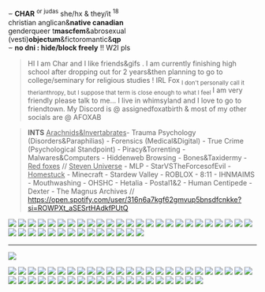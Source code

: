⏖  **CHAR** <sup>or judas</sup>  she/hx & they/it  <sup>18</sup>  
christian anglican&**native canadian**   
genderqueer t**mascfem**&abrosexual   
(vesti)**objectum**&fictoromantic&**qp**  
⏖ **no dni :  hide/block freely** !! W2I pls

>  HI I am Char and I like friends&gifs . I am currently finishing high school after dropping out for 2 years&then planning to go to college/seminary for religious studies ! IRL Fox <sub>I don't personally call it therianthropy, but I suppose that term is close enough to what I feel </sub> I am very friendly please talk to me... I live in whimsyland and I love to go to friendtown. My Discord is @ assignedfoxatbirth & most of my other socials are @ AFOXAB

> **INTS** <ins>Arachnids&Invertabrates</ins>- Trauma Psychology (Disorders&Paraphilias) - Forensics (Medical&Digital) - True Crime (Psychological Standpoint) - Piracy&Torrenting - Malwares&Computers - Hiddenweb Browsing - Bones&Taxidermy - <ins>Red foxes</ins> // <ins>Steven Universe</ins> - MLP - StarVSTheForcesofEvil - <ins>Homestuck</ins> - Minecraft - Stardew Valley - ROBLOX - 8:11 - IHNMAIMS - Mouthwashing - OHSHC - Hetalia - Postal1&2 - Human Centipede - Dexter - The Magnus Archives // https://open.spotify.com/user/316n6a7kgf62gmvup5bnsdfcnkke?si=ROWPXt_aSESrtHAdkfPUtQ

![](https://i.imgur.com/WYxPUv8.png) ![](https://i.imgur.com/nbZE1po.png) ![](https://i.imgur.com/1vAtYxM.png) ![](https://i.imgur.com/Uzs8jxn.png) ![](https://i.imgur.com/VDqpTLf.png) ![](https://i.imgur.com/eswSnrS.png) ![](https://i.imgur.com/Z5zDTPg.png) ![](https://i.imgur.com/5iXiC8z.png) ![](https://i.imgur.com/o7ZCFYm.png) ![](https://i.imgur.com/u6ZPWxO.png) ![](https://i.imgur.com/7de9hyf.png) ![](https://i.imgur.com/Y7MOfeL.png) ![](https://i.imgur.com/Z33buiu.png) ![](https://i.imgur.com/BZnhUNi.png) ![](https://i.imgur.com/HxL61bT.png) ![](https://i.imgur.com/rI18gRz.png) ![](https://i.imgur.com/wh3Tiip.png) ![](https://i.imgur.com/N6nHS6s.png) ![](https://i.imgur.com/lSkSEUZ.png) ![](https://i.imgur.com/0cDbzXB.png) ![](https://i.imgur.com/AmWtsbY.png) ![](https://i.imgur.com/lB92wkt.png) ![](https://i.imgur.com/LGvol4P.png) ![](https://i.imgur.com/PlxuTTv.gif) ![](https://i.imgur.com/uOsoNEC.png) ![](https://i.imgur.com/4SVfFPD.png) ![](https://i.imgur.com/k3PfQGk.png) ![](https://i.imgur.com/r8v91MH.png) ![](https://i.imgur.com/8GgdVkW.png) ![](https://i.imgur.com/YIgeGTo.png) ![](https://i.imgur.com/Nl7xQPH.png) ![](https://i.imgur.com/qlJ9D71.png) ![](https://i.imgur.com/fGAMFvP.png) ![](https://i.imgur.com/iJZWqi6.png) ![](https://i.imgur.com/FBhgews.png) ![](https://i.imgur.com/k9Rf9aq.png) ![](https://i.imgur.com/sENlW4s.png) ![](https://i.imgur.com/JhQiChJ.png) ![](https://i.imgur.com/KLFk3KG.png)

---
![](https://64.media.tumblr.com/89b3f07f159521bec5341a6894f9ef49/31b077c47cd92dea-3d/s75x75_c1/7b4b33af4b2b49a36196dd0261c2b77d2b7f8528.pnj)

![](https://64.media.tumblr.com/520bf9138ea3ca14443c425335d7f937/fb9821cba74de91b-c9/s100x200/425b3b47004008a76c02f8c05642bfbf9ae1369f.gifv) ![](https://64.media.tumblr.com/c5bc29a462c0783d11f5275653b6125d/488e05df680b8d93-ac/s100x200/4860519f717c0944b2729dd54f5892b617ba64f9.gifv) ![](https://64.media.tumblr.com/57dea4bcb0a81103c718a86a0df6c1c1/488e05df680b8d93-74/s100x200/e16a01fa60485c64efee85517d2bc9ef9ee31827.pnj) ![](https://64.media.tumblr.com/5015be33ebf274dc08619c31b582e2fc/cfe7884643d3d496-d7/s250x400/3a85ca3e8fd2c11d2b7bc12f1bf2d54584eb368d.pnj](https://64.media.tumblr.com/c5d3750ed6ebc51f4baf6958c4121adf/2be3d7b7e3b8925d-b5/s100x200/0ab06e8ff5d9011ce582824707afb5cc8dec16fd.gifv)) ![](https://64.media.tumblr.com/e1af7d29ad0aa43947a01822e1ad8629/1b925f9587d95c2b-db/s100x200/d3b4b06cc720ffad7e1da53277c6ee2d0e285fbc.gifv) ![](https://64.media.tumblr.com/1f2c5f2382fbe21ef7bf4d04a68250c2/f4ef729f756e4c4b-c7/s100x200/22b289805d0342431ac490098b457a702377b891.pnj) ![](https://64.media.tumblr.com/d57989c3454e87430462f4fc8d04d418/622ae85aa0318f1a-c3/s100x200/4055dcc0e7e496a375db6a57134b65ad9d198092.pnj) ![](https://64.media.tumblr.com/119420bd9092a2ac9daf6e0dcb61b440/fb9821cba74de91b-22/s100x200/b78b777fbaaa4f3a4e0dc3c94f7742e537cf5c84.gifv) ![](https://gifcity.carrd.co/assets/images/gallery131/cfbca487.jpg?v=47652796) ![](https://64.media.tumblr.com/21fe72062aa5f553256f11d2c7b8d646/ebbab8ef169fc070-19/s100x200/e8cba3e9f658dd33c92bc24629613423dda0def0.pnj) ![](https://64.media.tumblr.com/1d3e51942f7d236ad207cafdfce4f45e/b1a413bd901573a8-bb/s100x200/de10bdc7a43e3218d53a4ff950969baa74c0a69c.gifv) ![](https://64.media.tumblr.com/e74d76e4986769c36947659bcd30a53f/b1a413bd901573a8-30/s100x200/13fded1c120950a2d09c592f56796946c01db346.pnj) ![](https://y2k.neocities.org/stamps/tumblr_pbbaqrNazy1xz2nuuo3_100.gif) ![](https://y2k.neocities.org/stamps/tumblr_inline_pe6lvvSuP71v11djx_1280.gif) ![](https://y2k.neocities.org/stamps/ptr%2002.png) ![](https://gligar.neocities.org/ev.gif) ![](https://feign.neocities.org/image/stamp/happy%20pika.gif) ![](https://adriansblinkiecollection.neocities.org/stamps/b33.gif) ![](https://paleking.carrd.co/assets/images/gallery12/3beb25ec.png?v26071698921061) ![](https://64.media.tumblr.com/0a31c2e1d2bcc5df2eb98e31eb2110b1/79d8b316934d24c3-5d/s100x200/4b7c20c8acdb2df5bf732f5200d06af94ae21fbe.gifv) ![](https://64.media.tumblr.com/db8ed209ffe7dbefa1c8f9c18d725c0d/47dba9724143cb2a-83/s100x200/cdc0acedcab3902a5e635516446d01054c64bcbf.jpg) ![](https://64.media.tumblr.com/63a67dc1b9aeb1faac06c412634747fd/f1413ef45abf2485-e1/s100x200/a0eee51e9e9e8a6c5c1bb1dfe2db7321171832e8.gifv) ![](https://64.media.tumblr.com/878e2c2e177a7aa7c5d4b93d666df27f/1772854da6a99e02-97/s100x200/b49d565f871ab7a0dbb310ebc9136242433afdc1.pnj) ![](https://64.media.tumblr.com/db94e883a878ebb4f0aad60b4cff8512/e8c9a5af56d6e4bf-d6/s100x200/4ec28408b4e866e79df595d28823051fa913f5d4.pnj) ![](https://64.media.tumblr.com/1b629a653ac2a6e2d747f0841d4af825/d2d2e653ce9b8f37-d5/s100x200/910b25e34cc1d4cc22bad6763b59aaae7932bf8c.gifv) ![](https://64.media.tumblr.com/b81f76e980d87ecd06a8e41d97fb223d/d83f047cc60dd10e-e8/s250x400/c5dc8ebcc57f49ae52929b51465902c9945243a6.gifv) ![](https://pixelsafari.neocities.org/stamps/umbsylv.gif) ![](https://64.media.tumblr.com/9e74bab37af1649defa87a1df3122beb/39f4f0b3526e9818-9b/s100x200/c0602597a0dea155ac8d7e61b43ba8012821c23a.gifv) ![](https://y2k.neocities.org/stamps/being_childish_stamp_by_creativeness.gif) ![](https://64.media.tumblr.com/c67c70cdcab7bf9925ce28769feb5f24/8c49db604b0f3002-a4/s100x200/2e82471bab3f9d9a8b029c7b3e30cf4594fb5836.gifv) ![](https://64.media.tumblr.com/3e49d889559f1645073906164a752a01/04fe7ae26626f8d8-03/s100x200/d345e62862a02a3400d745c5ae07a6a1d80b9257.gifv) ![](https://64.media.tumblr.com/6ee4ff4df62cdfb062a0f783daf74d5f/8c49db604b0f3002-83/s100x200/b789a3fbf44f433372870798675851f9d61f1dfc.gifv) ![](https://64.media.tumblr.com/17aff7524c789cdfdf70617b0c16262d/ca97eef3152f39fb-5a/s100x200/9d355556908446014951ea825961c48e72c8e287.pnj) ![](https://external-media.spacehey.net/media/skR5DWMKkLCcqf8CaIiTIBflft19cCj9ZMTBUwig9ba0=/https://images-wixmp-ed30a86b8c4ca887773594c2.wixmp.com/f/859c6c3e-f1f0-4db3-8680-7d726bd8c831/d5p3efb-d55ac956-c42b-45bb-aec2-1c3b23d87168.gif?token=eyJ0eXAiOiJKV1QiLCJhbGciOiJIUzI1NiJ9.eyJzdWIiOiJ1cm46YXBwOjdlMGQxODg5ODIyNjQzNzNhNWYwZDQxNWVhMGQyNmUwIiwiaXNzIjoidXJuOmFwcDo3ZTBkMTg4OTgyMjY0MzczYTVmMGQ0MTVlYTBkMjZlMCIsIm9iaiI6W1t7InBhdGgiOiJcL2ZcLzg1OWM2YzNlLWYxZjAtNGRiMy04NjgwLTdkNzI2YmQ4YzgzMVwvZDVwM2VmYi1kNTVhYzk1Ni1jNDJiLTQ1YmItYWVjMi0xYzNiMjNkODcxNjguZ2lmIn1dXSwiYXVkIjpbInVybjpzZXJ2aWNlOmZpbGUuZG93bmxvYWQiXX0.gMFFmItRXtVZiQpBqkjwS2iOE1zxlRfvzhmdOkdgeU0) ![](https://64.media.tumblr.com/cbf583b903cc27c89c2dc7a37b5e7762/a5ba7d31e30ea9fa-cd/s100x200/131611fbc154d5d3d52e7bd603134789740cad2a.gifv) ![](https://64.media.tumblr.com/4dcdd73e6ece687d5e8a15b35414f3d0/842a0f101848943a-7d/s100x200/ce4a6eac6f8a957a48901783d5b614edcdd18b3c.gifv) ![](https://64.media.tumblr.com/0bcf48a5de71f938dd037efd679ef120/777855415a70d283-e4/s100x200/d5529ad060718d1ae95dae94440055c478d448da.pnj) ![](https://64.media.tumblr.com/2a4621cd4aff3f48238c264de2520479/c555c7cacf997dfd-b3/s100x200/ad14d44477da103673dedebb7eb3c119d2121e3a.pnj) ![](https://64.media.tumblr.com/a2647049dea5186783b221482dc14ee8/3a43556672a81415-ab/s100x200/f038105442430ad6921bbdeff5894fb13467984b.gifv) ![](https://64.media.tumblr.com/f2ea1927e09e3db56a03430766e9dad1/90523fee2e2a1218-77/s100x200/5ce9a02eaede856c5521cd20c4dfa6ac92ef82e6.gifv) ![](https://64.media.tumblr.com/44400c93a930ac90b5a9951fa3bf796d/cf3797b2ac8c3dd7-f9/s100x200/eed71e52ef6771b70f902cfa40c33546feccf099.pnj) ![](https://64.media.tumblr.com/f16d6f34c5197023452bdec3ad0a89cd/50a56b6978b4ab91-84/s100x200/ae034d566f26fa2121afc6b70d31c15637e1c6b8.pnj) ![](https://64.media.tumblr.com/585163d5a19ddeffc25f9fd8b3628c1e/47ce1dd0d8ac022a-b5/s100x200/90e4a1a7bce8cdea8ba49616a7ae2d7733edfca8.pnj) ![](https://64.media.tumblr.com/c4d0dce48864b3dd8d811c0770b416d1/dd851ed67dd48774-1c/s100x200/e8a6fdccb11d8719bd11e7f30bb7883309a61d5d.gifv) ![](https://64.media.tumblr.com/7fa569e4372827c04a1ac072fe4ae263/dd851ed67dd48774-f3/s100x200/74a4488230fc596a58711f5885902314e5af6419.gifv)

